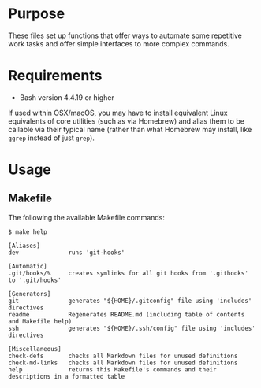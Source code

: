 # Purpose

These files set up functions that offer ways to automate some repetitive work tasks and offer simple interfaces to more complex commands.

# Requirements

* Bash version 4.4.19 or higher

If used within OSX/macOS, you may have to install equivalent Linux equivalents of core utilities (such as via Homebrew) and alias them to be callable via their typical name (rather than what Homebrew may install, like `ggrep` instead of just `grep`).

# Usage

## Makefile

The following the available Makefile commands:
```
$ make help

[Aliases]
dev              runs 'git-hooks'

[Automatic]
.git/hooks/%     creates symlinks for all git hooks from '.githooks' to '.git/hooks'

[Generators]
git              generates "${HOME}/.gitconfig" file using 'includes' directives
readme           Regenerates README.md (including table of contents and Makefile help)
ssh              generates "${HOME}/.ssh/config" file using 'includes' directives

[Miscellaneous]
check-defs       checks all Markdown files for unused definitions
check-md-links   checks all Markdown files for unused definitions
help             returns this Makefile's commands and their descriptions in a formatted table
```
